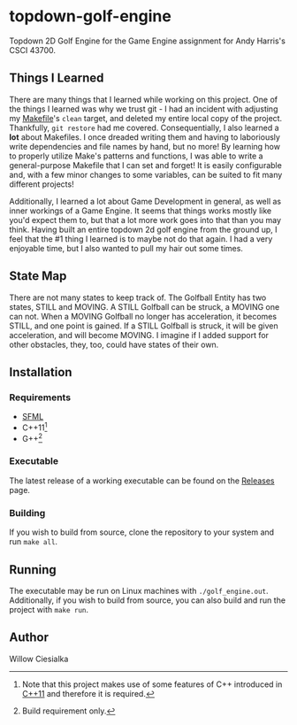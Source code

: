 # topdown-golf-engine
Topdown 2D Golf Engine for the Game Engine assignment for Andy Harris's CSCI 43700.

## Things I Learned

There are many things that I learned while working on this project. One of the things I learned was why we trust git - I had an incident with adjusting my [Makefile](Makefile)'s `clean` target, and deleted my entire local copy of the project. Thankfully, `git restore` had me covered. Consequentially, I also learned a __lot__ about Makefiles. I once dreaded writing them and having to laboriously write dependencies and file names by hand, but no more! By learning how to properly utilize Make's patterns and functions, I was able to write a general-purpose Makefile that I can set and forget! It is easily configurable and, with a few minor changes to some variables, can be suited to fit many different projects!

Additionally, I learned a lot about Game Development in general, as well as inner workings of a Game Engine. It seems that things works mostly like you'd expect them to, but that a lot more work goes into that than you may think. Having built an entire topdown 2d golf engine from the ground up, I feel that the #1 thing I learned is to maybe not do that again. I had a very enjoyable time, but I also wanted to pull my hair out some times.

## State Map

There are not many states to keep track of. The Golfball Entity has two states, STILL and MOVING. A STILL Golfball can be struck, a MOVING one can not. When a MOVING Golfball no longer has acceleration, it becomes STILL, and one point is gained. If a STILL Golfball is struck, it will be given acceleration, and will become MOVING. I imagine if I added support for other obstacles, they, too, could have states of their own.

## Installation

### Requirements

- [SFML](https://www.sfml-dev.org/)
- C++11[^1]
- G++[^2]

[^1]: Note that this project makes use of some features of C++ introduced in [C++11](https://en.cppreference.com/w/cpp/11) and therefore it is required.
[^2]: Build requirement only.

### Executable

The latest release of a working executable can be found on the [Releases](releases/latest) page.

### Building

If you wish to build from source, clone the repository to your system and run `make all`.

## Running

The executable may be run on Linux machines with `./golf_engine.out`. Additionally, if you wish to build from source, you can also build and run the project with `make run`.

## Author

Willow Ciesialka